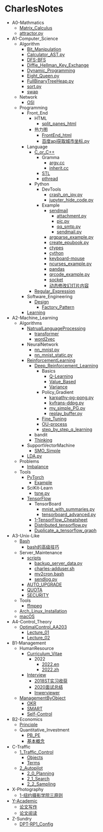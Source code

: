# CharlesNotes

- A0-Mathmatics
  - [Matrix_Calculus](A0-Mathmatics/Matrix_Calculus.md)
  - [attractor.py](A0-Mathmatics/attractor.py.md)
- A1-Computer_Science
    - Algorithm
      - [Bit_Manipulation](A1-Computer_Science/Algorithm/Bit_Manipulation.md)
      - [Calculator_AST.py](A1-Computer_Science/Algorithm/Calculator_AST.py.md)
      - [DFS-BFS](A1-Computer_Science/Algorithm/DFS-BFS.md)
      - [Diffie_Hellman_Key_Exchange](A1-Computer_Science/Algorithm/Diffie_Hellman_Key_Exchange.md)
      - [Dynamic_Programming](A1-Computer_Science/Algorithm/Dynamic_Programming.md)
      - [Eight_Queen.py](A1-Computer_Science/Algorithm/Eight_Queen.py.md)
      - [FullBinaryTreeHeap.py](A1-Computer_Science/Algorithm/FullBinaryTreeHeap.py.md)
      - [sort.py](A1-Computer_Science/Algorithm/sort.py.md)
      - [swap](A1-Computer_Science/Algorithm/swap.md)
    - Network
      - [OSI](A1-Computer_Science/Network/OSI.md)
    - Programming
        - Front_End
            - HTML
              - [split_panes_html](A1-Computer_Science/Programming/Front_End/HTML/split_panes_html.md)
            - 热力图
              - [FrontEnd_html](A1-Computer_Science/Programming/Front_End/热力图/FrontEnd_html.md)
              - [百度api获取城市坐标.py](A1-Computer_Science/Programming/Front_End/热力图/百度api获取城市坐标.py.md)
        - Language
            - [C_or_C++](A1-Computer_Science/Programming/Language/C_or_C++/README.md)
                - Gramma
                  - [argv.cc](A1-Computer_Science/Programming/Language/C_or_C++/Gramma/argv.cc.md)
                  - [inherit.cc](A1-Computer_Science/Programming/Language/C_or_C++/Gramma/inherit.cc.md)
                - [STL](A1-Computer_Science/Programming/Language/C_or_C++/STL/README.md)
              - [pthread](A1-Computer_Science/Programming/Language/C_or_C++/pthread.md)
            - Python
                - DevTools
                  - [crash_on_ipy.py](A1-Computer_Science/Programming/Language/Python/DevTools/crash_on_ipy.py.md)
                  - [jupyter_hide_code.py](A1-Computer_Science/Programming/Language/Python/DevTools/jupyter_hide_code.py.md)
                - Example
                    - [sendmail](A1-Computer_Science/Programming/Language/Python/Example/sendmail/README.md)
                      - [attachment.py](A1-Computer_Science/Programming/Language/Python/Example/sendmail/attachment.py.md)
                      - [pic.py](A1-Computer_Science/Programming/Language/Python/Example/sendmail/pic.py.md)
                      - [qq_smtp.py](A1-Computer_Science/Programming/Language/Python/Example/sendmail/qq_smtp.py.md)
                      - [sendmail.py](A1-Computer_Science/Programming/Language/Python/Example/sendmail/sendmail.py.md)
                  - [argparse_example.py](A1-Computer_Science/Programming/Language/Python/Example/argparse_example.py.md)
                  - [create_epubook.py](A1-Computer_Science/Programming/Language/Python/Example/create_epubook.py.md)
                  - [ctypes](A1-Computer_Science/Programming/Language/Python/Example/ctypes.md)
                  - [cython](A1-Computer_Science/Programming/Language/Python/Example/cython.md)
                  - [keyboard-mouse](A1-Computer_Science/Programming/Language/Python/Example/keyboard-mouse.md)
                  - [ncurses_example.py](A1-Computer_Science/Programming/Language/Python/Example/ncurses_example.py.md)
                  - [pandas](A1-Computer_Science/Programming/Language/Python/Example/pandas.md)
                  - [qrcode_example.py](A1-Computer_Science/Programming/Language/Python/Example/qrcode_example.py.md)
                  - [socket](A1-Computer_Science/Programming/Language/Python/Example/socket.md)
                  - [动态修改幻灯片内容](A1-Computer_Science/Programming/Language/Python/Example/动态修改幻灯片内容.md)
          - [Regular_Expression](A1-Computer_Science/Programming/Language/Regular_Expression.md)
        - Software_Engineering
            - [Design](A1-Computer_Science/Programming/Software_Engineering/Design/README.md)
              - [Factory_Pattern](A1-Computer_Science/Programming/Software_Engineering/Design/Factory_Pattern.md)
      - [Learning](A1-Computer_Science/Programming/Learning.md)
- A2-Machine_Learning
    - Algorithms
        - [NatrualLanguageProcessing](A2-Machine_Learning/Algorithms/NatrualLanguageProcessing/README.md)
          - [transformer](A2-Machine_Learning/Algorithms/NatrualLanguageProcessing/transformer.md)
          - [word2vec](A2-Machine_Learning/Algorithms/NatrualLanguageProcessing/word2vec.md)
        - NeuralNetwork
          - [nn_mnist.py](A2-Machine_Learning/Algorithms/NeuralNetwork/nn_mnist.py.md)
          - [nn_mnist_static.py](A2-Machine_Learning/Algorithms/NeuralNetwork/nn_mnist_static.py.md)
        - [ReinforcementLearning](A2-Machine_Learning/Algorithms/ReinforcementLearning/README.md)
            - [Deep_Reinforcement_Learning](A2-Machine_Learning/Algorithms/ReinforcementLearning/Deep_Reinforcement_Learning/README.md)
                - Basics
                  - [Q-Learning](A2-Machine_Learning/Algorithms/ReinforcementLearning/Deep_Reinforcement_Learning/Basics/Q-Learning.md)
                  - [Value_Based](A2-Machine_Learning/Algorithms/ReinforcementLearning/Deep_Reinforcement_Learning/Basics/Value_Based.md)
                  - [Variance](A2-Machine_Learning/Algorithms/ReinforcementLearning/Deep_Reinforcement_Learning/Basics/Variance.md)
                - Policy_Gradient
                  - [karpathy-pg-pong.py](A2-Machine_Learning/Algorithms/ReinforcementLearning/Deep_Reinforcement_Learning/Policy_Gradient/karpathy-pg-pong.py.md)
                  - [kvfrans-ddpg.py](A2-Machine_Learning/Algorithms/ReinforcementLearning/Deep_Reinforcement_Learning/Policy_Gradient/kvfrans-ddpg.py.md)
                  - [my_simple_PG.py](A2-Machine_Learning/Algorithms/ReinforcementLearning/Deep_Reinforcement_Learning/Policy_Gradient/my_simple_PG.py.md)
                  - [replay_buffer.py](A2-Machine_Learning/Algorithms/ReinforcementLearning/Deep_Reinforcement_Learning/Policy_Gradient/replay_buffer.py.md)
              - [Fine_Tuning](A2-Machine_Learning/Algorithms/ReinforcementLearning/Deep_Reinforcement_Learning/Fine_Tuning.md)
              - [OU-process](A2-Machine_Learning/Algorithms/ReinforcementLearning/Deep_Reinforcement_Learning/OU-process.md)
              - [step_by_step_q_learning](A2-Machine_Learning/Algorithms/ReinforcementLearning/Deep_Reinforcement_Learning/step_by_step_q_learning.md)
            - bandit
          - [Thinking](A2-Machine_Learning/Algorithms/ReinforcementLearning/Thinking.md)
        - SupportVectorMachine
          - [SMO_Simple](A2-Machine_Learning/Algorithms/SupportVectorMachine/SMO_Simple.md)
      - [LDA.py](A2-Machine_Learning/Algorithms/LDA.py.md)
    - Problems
      - [Imbalance](A2-Machine_Learning/Problems/Imbalance.md)
    - Tools
        - [PyTorch](A2-Machine_Learning/Tools/PyTorch/README.md)
          - [Example](A2-Machine_Learning/Tools/PyTorch/Example.md)
        - SciKit-Learn
          - [tsne.py](A2-Machine_Learning/Tools/SciKit-Learn/tsne.py.md)
        - [TensorFlow](A2-Machine_Learning/Tools/TensorFlow/README.md)
            - TensorBoard
              - [mnist_with_summaries.py](A2-Machine_Learning/Tools/TensorFlow/TensorBoard/mnist_with_summaries.py.md)
              - [tensorboard_advanced.py](A2-Machine_Learning/Tools/TensorFlow/TensorBoard/tensorboard_advanced.py.md)
          - [1-TensorFlow_Cheatsheet](A2-Machine_Learning/Tools/TensorFlow/1-TensorFlow_Cheatsheet.md)
          - [Distributed_tensorflow.py](A2-Machine_Learning/Tools/TensorFlow/Distributed_tensorflow.py.md)
          - [Duplicate_a_tensorflow_graph](A2-Machine_Learning/Tools/TensorFlow/Duplicate_a_tensorflow_graph.md)
- A3-Unix-Like
    - [Bash](A3-Unix-Like/Bash/README.md)
      - [bash的高级技巧](A3-Unix-Like/Bash/bash的高级技巧.md)
    - Server_Maintenance
        - [scripts](A3-Unix-Like/Server_Maintenance/scripts/README.md)
          - [backup_server_data.py](A3-Unix-Like/Server_Maintenance/scripts/backup_server_data.py.md)
          - [charles-adduser.sh](A3-Unix-Like/Server_Maintenance/scripts/charles-adduser.sh.md)
          - [mv2cron.bash](A3-Unix-Like/Server_Maintenance/scripts/mv2cron.bash.md)
          - [sendlog.py](A3-Unix-Like/Server_Maintenance/scripts/sendlog.py.md)
      - [AUTO_UPGRADE](A3-Unix-Like/Server_Maintenance/AUTO_UPGRADE.md)
      - [QUOTA](A3-Unix-Like/Server_Maintenance/QUOTA.md)
      - [SECURITY](A3-Unix-Like/Server_Maintenance/SECURITY.md)
    - Tools
      - [ffmpeg](A3-Unix-Like/Tools/ffmpeg.md)
  - [Arch_Linux_Installation](A3-Unix-Like/Arch_Linux_Installation.md)
  - [macOS](A3-Unix-Like/macOS.md)
- A4-Control_Theory
    - [OptimalControl_AA203](A4-Control_Theory/OptimalControl_AA203/README.md)
      - [Lecture_01](A4-Control_Theory/OptimalControl_AA203/Lecture_01.md)
      - [Lecture_02](A4-Control_Theory/OptimalControl_AA203/Lecture_02.md)
- B1-Management
    - HumanResource
        - [Curriculum_Vitae](B1-Management/HumanResource/Curriculum_Vitae/README.md)
            - 2022
              - [2022.en](B1-Management/HumanResource/Curriculum_Vitae/2022/2022.en.md)
              - [2022.zh](B1-Management/HumanResource/Curriculum_Vitae/2022/2022.zh.md)
        - [Interview](B1-Management/HumanResource/Interview/README.md)
          - [2018ST实习收获](B1-Management/HumanResource/Interview/2018ST实习收获.md)
          - [2020面试总结](B1-Management/HumanResource/Interview/2020面试总结.md)
          - [Inwerviewer](B1-Management/HumanResource/Interview/Inwerviewer.md)
    - [ManagementByObject](B1-Management/ManagementByObject/README.md)
      - [OKR](B1-Management/ManagementByObject/OKR.md)
      - [SMART](B1-Management/ManagementByObject/SMART.md)
      - [Self-Control](B1-Management/ManagementByObject/Self-Control.md)
- B2-Economics
    - [Principle](B2-Economics/Principle/README.md)
    - Quantitative_Investment
      - [PB_PE](B2-Economics/Quantitative_Investment/PB_PE.md)
      - [基本概念](B2-Economics/Quantitative_Investment/基本概念.md)
- C-Traffic
    - [1_Traffic_Control](C-Traffic/1_Traffic_Control/README.md)
      - [Objects](C-Traffic/1_Traffic_Control/Objects.md)
      - [Terms](C-Traffic/1_Traffic_Control/Terms.md)
    - [2_Autopilot](C-Traffic/2_Autopilot/README.md)
      - [2_0_Planning](C-Traffic/2_Autopilot/2_0_Planning.md)
      - [2_1_Search](C-Traffic/2_Autopilot/2_1_Search.md)
      - [2_2_Sampling](C-Traffic/2_Autopilot/2_2_Sampling.md)
- X-Photography
  - [1-纽约摄影学院三原则](X-Photography/1-纽约摄影学院三原则.md)
- [Y-Academic](Y-Academic/README.md)
  - [论文写作](Y-Academic/论文写作.md)
  - [论文阅读](Y-Academic/论文阅读.md)
- Z-Sundry
  - [DPT-RP1_Config](Z-Sundry/DPT-RP1_Config.md)
